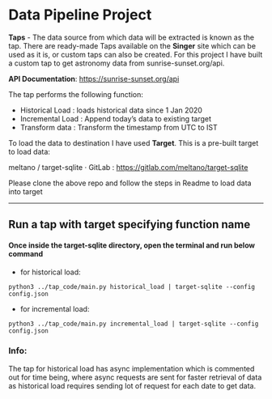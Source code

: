 # Data Pipeline Project

**Taps** - The data source from which data will be extracted is known as the tap. There are ready-made Taps available on the **Singer** site which can be used as it is, or custom taps can also be created. For this project I have built a custom tap to get astronomy data from sunrise-sunset.org/api. 

**API Documentation**: https://sunrise-sunset.org/api

The tap performs the following function:
- Historical Load : loads historical data since 1 Jan 2020
- Incremental Load : Append today’s data to existing target
- Transform data : Transform the timestamp from UTC to IST 

To load the data to destination I have used **Target**. This is a pre-built target to load data:

meltano / target-sqlite · GitLab : https://gitlab.com/meltano/target-sqlite

Please clone the above repo and follow the steps in Readme to load data into target


___
## Run a tap with target specifying function name

#### Once inside the target-sqlite directory, open the terminal and run below command
- for historical load:
```
python3 ../tap_code/main.py historical_load | target-sqlite --config config.json
```
  - for incremental load:
```
python3 ../tap_code/main.py incremental_load | target-sqlite --config config.json
```

### Info:
The tap for historical load has async implementation which is commented out for time being, where async requests are sent for faster retrieval of data as historical load requires sending lot of request for each date to get data.
